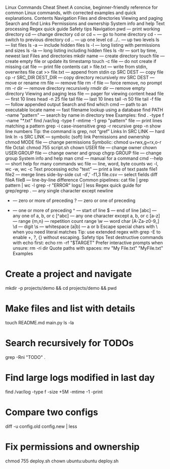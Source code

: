 Linux Commands Cheat Sheet
A concise, beginner-friendly reference for common Linux commands, with corrected examples and quick explanations.
Contents
Navigation
Files and directories
Viewing and paging
Search and find
Links
Permissions and ownership
System info and help
Text processing
Regex quick guide
Safety tips
Navigation
pwd — print working directory
cd — change directory
cd or cd ~ — go to home directory
cd - — switch to previous directory
cd .. — up one level
cd ../.. — up two levels
ls — list files
ls -a — include hidden files
ls -l — long listing with permissions and sizes
ls -la — long listing including hidden files
ls -ltr — sort by time, newest last
Files and directories
mkdir name — create directory
touch file — create empty file or update its timestamp
touch -c file — do not create if missing
cat file — print file contents
cat > file.txt — write from stdin, overwrites file
cat >> file.txt — append from stdin
cp SRC DEST — copy file
cp -r SRC_DIR DEST_DIR — copy directory recursively
mv SRC DEST — move or rename
rm file — remove file
rm -f file — force remove, no prompt
rm -r dir — remove directory recursively
rmdir dir — remove empty directory
Viewing and paging
less file — pager for viewing content
head file — first 10 lines
head -n 25 file
tail file — last 10 lines
tail -n 50 file
tail -f file — follow appended output
Search and find
which cmd — path to an executable
locate name — fast filename lookup using a database
find PATH -name "pattern" — search by name in directory tree
Examples:
find . -type f -name "*.txt"
find /var/log -type f -mtime -1
grep "pattern" file — print lines matching a pattern
grep -i case-insensitive
grep -r recursive
grep -n show line numbers
Tip: the command is grep, not “gref”
Links
ln SRC LINK — hard link
ln -s SRC LINK — symbolic (soft) link
Permissions and ownership
chmod MODE file — change permissions
Symbolic: chmod u+rwx,g+rx,o-r file
Octal: chmod 755 script.sh
chown USER file — change owner
chown USER:GROUP file — change owner and group
chgrp GROUP file — change group
System info and help
man cmd — manual for a command
cmd --help — short help for many commands
wc file — line, word, byte counts
wc -l, wc -w, wc -c
Text processing
echo "text" — print a line of text
paste file1 file2 — merge lines side-by-side
cut -d',' -f1,3 file.csv — select fields
diff fileA fileB — line-by-line difference
Common pipelines:
cat file | grep pattern | wc -l
grep -r "ERROR" logs/ | less
Regex quick guide for grep/egrep
. — any single character except newline
* — zero or more of preceding
? — zero or one of preceding
+ — one or more of preceding
^ — start of line
$ — end of line
[abc] — any one of a, b, or c
[^abc] — any one character except a, b, or c
[a-z] — range
{m,n} — repetition count range
\w — word char [A-Za-z0-9_]
\d — digit
\s — whitespace
(a|b) — a or b
Escape special chars with \ when you need literal matches
Tip: use extended regex with grep -E to enable +, ?, {} without escaping.
Safety tips
Test destructive commands with echo first:
echo rm -rf "$TARGET"
Prefer interactive prompts when unsure:
rm -ri dir
Quote paths with spaces:
mv "My File.txt" "MyFile.txt"
Examples
# Create a project and navigate
mkdir -p projects/demo && cd projects/demo && pwd

# Make files and list with details
touch README.md main.py
ls -la

# Search recursively for TODOs
grep -Rni "TODO" .

# Find large logs modified in last day
find /var/log -type f -size +5M -mtime -1 -print

# Compare two configs
diff -u config.old config.new | less

# Fix permissions and ownership
chmod 755 deploy.sh
chown ubuntu:ubuntu deploy.sh

